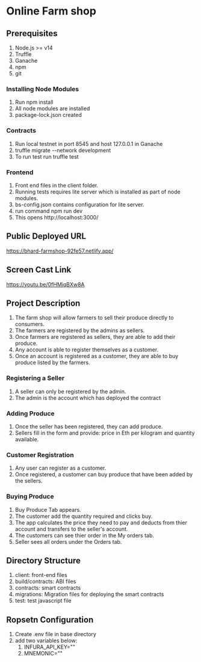 # Online Farm shop

## Prerequisites
1. Node.js >= v14
2. Truffle
3. Ganache
4. npm
5. git

### Installing Node Modules
1. Run npm install
2. All node modules are installed
3. package-lock.json created

### Contracts
1. Run local testnet in port 8545 and host 127.0.0.1 in Ganache
2. truffle migrate --network development
3. To run test run truffle test

### Frontend
1. Front end files in the client folder.
2. Running tests requires lite server which is installed as part of node modules.
3. bs-config.json contains configuration for lite server.
4. run command npm run dev
5. This opens http://localhost:3000/

## Public Deployed URL
https://bhard-farmshop-92fe57.netlify.app/

## Screen Cast Link
https://youtu.be/0fHMjqBXw8A 

## Project Description
1. The farm shop will allow farmers to sell their produce directly to consumers.
2. The farmers are registered by the admins as sellers.
3. Once farmers are registered as sellers, they are able to add their produce.
4. Any account is able to register themselves as a customer.
5. Once an account is registered as a customer, they are able to buy produce listed by the farmers.

### Registering a Seller
1. A seller can only be registered by the admin.
2. The admin is the account which has deployed the contract
### Adding Produce
1. Once the seller has been registered, they can add produce.
2. Sellers fill in the form and provide: price in Eth per kilogram and quantity available.
### Customer Registration
1. Any user can register as a customer.
2. Once registered, a customer can buy produce that have been added by the sellers.
### Buying Produce
1. Buy Produce Tab appears.
2. The customer add the quantity required and clicks buy.
3. The app calculates the price they need to pay and deducts from thier account and transfers to the seller's account.
4. The customers can see thier order in the My orders tab.
5. Seller sees all orders under the Orders tab.

## Directory Structure
1. client: front-end files
2. build/contracts: ABI files
3. contracts: smart contracts
4. migrations: Migration files for deploying the smart contracts
5. test: test javascript file

## Ropsetn Configuration
1. Create .env file in base directory
2. add two variables below:
   1. INFURA_API_KEY=""
   2. MNEMONIC=""